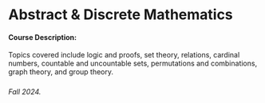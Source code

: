# Abstract & Discrete Mathematics

#### Course Description:
Topics covered include logic and proofs, set theory, relations, cardinal numbers, countable and uncountable sets, permutations and combinations, graph theory, and group theory. 

###

###### Fall 2024.


